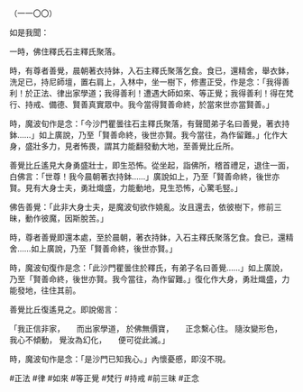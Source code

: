 （一一〇〇）

如是我聞：

一時，佛住釋氏石主釋氏聚落。

時，有尊者善覺，晨朝著衣持鉢，入石主釋氏聚落乞食。食已，還精舍，舉衣鉢，洗足已，持尼師壇，置右肩上，入林中，坐一樹下，修晝正受，作是念：「我得善利！於正法、律出家學道；我得善利！遭遇大師如來、等正覺；我得善利！得在梵行、持戒、備德、賢善真實眾中。我今當得賢善命終，於當來世亦當賢善。」

時，魔波旬作是念：「今沙門瞿曇往石主釋氏聚落，有聲聞弟子名曰善覺，著衣持鉢……」如上廣說，乃至「賢善命終，後世亦賢。我今當往，為作留難。」化作大身，盛壯多力，見者怖畏，謂其力能翻發動大地，至善覺比丘所。

善覺比丘遙見大身勇盛壯士，即生恐怖。從坐起，詣佛所，稽首禮足，退住一面，白佛言：「世尊！我今晨朝著衣持鉢……」廣說如上，乃至「賢善命終，後世亦賢。見有大身士夫，勇壯熾盛，力能動地，見生恐怖，心驚毛竪。」

佛告善覺：「此非大身士夫，是魔波旬欲作嬈亂。汝且還去，依彼樹下，修前三昧，動作彼魔，因斯脫苦。」

時，尊者善覺即還本處，至於晨朝，著衣持鉢，入石主釋氏聚落乞食。食已，還精舍……如上廣說，乃至「賢善命終，後世亦賢。」

時，魔波旬復作是念：「此沙門瞿曇住於釋氏，有弟子名曰善覺……」如上廣說，乃至「賢善命終，後世亦賢。我今當往，為作留難。」復化作大身，勇壯熾盛，力能發地，往住其前。

善覺比丘復遙見之。即說偈言：

「我正信非家，　　而出家學道，
於佛無價寶，　　正念繫心住。
隨汝變形色，　　我心不傾動，
覺汝為幻化，　　便可從此滅。」

時，魔波旬作是念：「是沙門已知我心。」內懷憂慼，即沒不現。





#正法
#律
#如來
#等正覺
#梵行
#持戒
#前三昧
#正念
